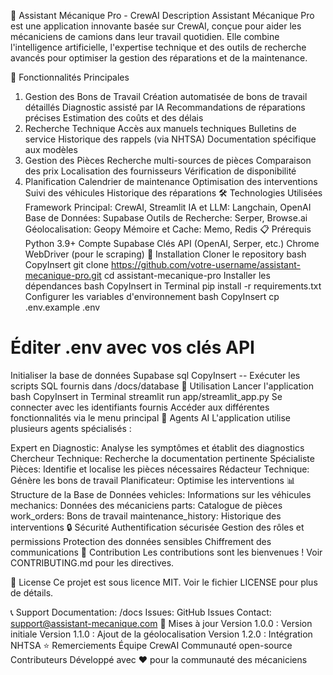 🔧 Assistant Mécanique Pro - CrewAI
Description
Assistant Mécanique Pro est une application innovante basée sur CrewAI, conçue pour aider les mécaniciens de camions dans leur travail quotidien. Elle combine l'intelligence artificielle, l'expertise technique et des outils de recherche avancés pour optimiser la gestion des réparations et de la maintenance.

🌟 Fonctionnalités Principales
1. Gestion des Bons de Travail
Création automatisée de bons de travail détaillés
Diagnostic assisté par IA
Recommandations de réparations précises
Estimation des coûts et des délais
2. Recherche Technique
Accès aux manuels techniques
Bulletins de service
Historique des rappels (via NHTSA)
Documentation spécifique aux modèles
3. Gestion des Pièces
Recherche multi-sources de pièces
Comparaison des prix
Localisation des fournisseurs
Vérification de disponibilité
4. Planification
Calendrier de maintenance
Optimisation des interventions
Suivi des véhicules
Historique des réparations
🛠️ Technologies Utilisées
Framework Principal: CrewAI, Streamlit
IA et LLM: Langchain, OpenAI
Base de Données: Supabase
Outils de Recherche: Serper, Browse.ai
Géolocalisation: Geopy
Mémoire et Cache: Memo, Redis
📋 Prérequis
Python 3.9+
Compte Supabase
Clés API (OpenAI, Serper, etc.)
Chrome WebDriver (pour le scraping)
🚀 Installation
Cloner le repository
bash
CopyInsert
git clone https://github.com/votre-username/assistant-mecanique-pro.git
cd assistant-mecanique-pro
Installer les dépendances
bash
CopyInsert in Terminal
pip install -r requirements.txt
Configurer les variables d'environnement
bash
CopyInsert
cp .env.example .env
# Éditer .env avec vos clés API
Initialiser la base de données Supabase
sql
CopyInsert
-- Exécuter les scripts SQL fournis dans /docs/database
🎯 Utilisation
Lancer l'application
bash
CopyInsert in Terminal
streamlit run app/streamlit_app.py
Se connecter avec les identifiants fournis
Accéder aux différentes fonctionnalités via le menu principal
🤖 Agents AI
L'application utilise plusieurs agents spécialisés :

Expert en Diagnostic: Analyse les symptômes et établit des diagnostics
Chercheur Technique: Recherche la documentation pertinente
Spécialiste Pièces: Identifie et localise les pièces nécessaires
Rédacteur Technique: Génère les bons de travail
Planificateur: Optimise les interventions
📊 Structure de la Base de Données
vehicles: Informations sur les véhicules
mechanics: Données des mécaniciens
parts: Catalogue de pièces
work_orders: Bons de travail
maintenance_history: Historique des interventions
🔒 Sécurité
Authentification sécurisée
Gestion des rôles et permissions
Protection des données sensibles
Chiffrement des communications
🤝 Contribution
Les contributions sont les bienvenues ! Voir CONTRIBUTING.md pour les directives.

📝 License
Ce projet est sous licence MIT. Voir le fichier LICENSE pour plus de détails.

📞 Support
Documentation: /docs
Issues: GitHub Issues
Contact: support@assistant-mecanique.com
🔄 Mises à jour
Version 1.0.0 : Version initiale
Version 1.1.0 : Ajout de la géolocalisation
Version 1.2.0 : Intégration NHTSA
⭐ Remerciements
Équipe CrewAI
Communauté open-source
Contributeurs
Développé avec ❤️ pour la communauté des mécaniciens

